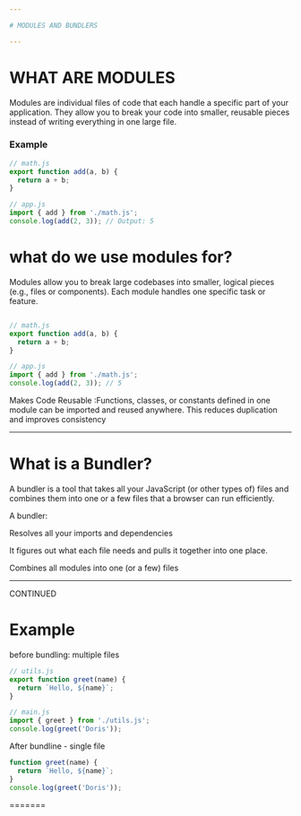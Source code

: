 ```yaml
---

# MODULES AND BUNDLERS

---
```


# WHAT ARE MODULES

Modules are individual files of code that each handle a specific part of your application. They allow you to break your code into smaller, reusable pieces instead of writing everything in one large file.

### Example


```js
// math.js
export function add(a, b) {
  return a + b;
}

// app.js
import { add } from './math.js';
console.log(add(2, 3)); // Output: 5
```

# what do we use modules for?

Modules allow you to break large codebases into smaller, logical pieces (e.g., files or components).
Each module handles one specific task or feature.

```js

// math.js
export function add(a, b) {
  return a + b;
}

// app.js
import { add } from './math.js';
console.log(add(2, 3)); // 5
```

Makes Code Reusable :Functions, classes, or constants defined in one module can be imported and reused anywhere. This reduces duplication and improves consistency

---

# What is a Bundler? 
A bundler is a tool that takes all your JavaScript (or other types of) files and combines them into one or a few files that a browser can run efficiently.

A bundler:

Resolves all your imports and dependencies

It figures out what each file needs and pulls it together into one place.

Combines all modules into one (or a few) files

---

CONTINUED
# Example 
before bundling: multiple files


```js
// utils.js
export function greet(name) {
  return `Hello, ${name}`;
}

// main.js
import { greet } from './utils.js';
console.log(greet('Doris'));
```

After bundline - single file

```js
function greet(name) {
  return `Hello, ${name}`;
}
console.log(greet('Doris'));
```
=======
